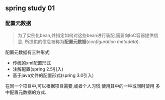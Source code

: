 ## spring study 01
### 配置元数据
> 为了实例化bean,并指定如何对这些bean进行装配,需要向IoC容器提供信息,
所提供的信息被称为**配置元数据**(_configuration metadata_).

配置元数据有三种形式:
- 传统的xml配置形式
- 注解配置(spring 2.5引入)
- 基于java文件的配置形式(spring 3.0引入)

在同一个项目中,可以根据项目需要,或者个人习惯,使用其中的一种或同时使用
多中配置元数据的方式.